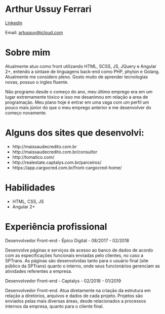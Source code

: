 # Arthur Ussuy Ferrari

<a href="https://www.linkedin.com/in/arthur-ussuy-255940138/">Linkedin</a>

Email: artussuy@icloud.com

# Sobre mim

Atualmente atuo como front utilizando HTML, SCSS, JS, JQuery e Angular 2+, entendo a sintaxe de linguagens back-end como PHP, phyton e Golang. Atualmente me considero pleno. Gosto muito de aprender tecnologias novas, possuo o ingles fluente.

Não programo desde o começo do ano, meu último emprego era em um lugar extremamente tóxico e isso me desanimou em relação a area de programação. Meu plano hoje é entrar em uma vaga com um perfil um pouco mais júnior do que o meu emprego anterior e me desenvolver do começo novamente.

# Alguns dos sites que desenvolvi:
  
  <ul>
    <li>http://maissaudecredito.com.br</li>
    <li>http://maissaudecredito.com.br/consultor</li>
    <li>http://tomatico.com/</li>
    <li>http://realestate.captalys.com.br/parceiros/</li>
    <li>https://app.cargocred.com.br/front-cargocred-home/</li>
  </ul>
  
# Habilidades

  <ul>
    <li>HTML, CSS, JS</li>
    <li>Angular 2+</li> 
  </ul>
  
# Experiência profissional

Desenvolvedor Front-end - Épico Digital - 08/2017 - 02/2018
  
  Desenvolve páginas e serviços de acesso ao banco de dados de acordo com as especificações funcionais enviadas pelo clientes, no caso a SPTrans. As páginas são desenvolvidas tanto para o usuário final (site público da SPTrans) quanto o interno, onde seus funcionários gerenciam as atividades referentes a empresa.
    
Desenvolvedor Front-end - Captalys - 02/2018 - 01/2019

  Desenvolvedor Front-end. Atua diretamente na criação da estrutura em relação a diretórios, arquivos e dados de cada projeto. Projetos são enviados pelas mais diversas áreas, desde relacionados a processos internos da empresa, quanto para o cliente final.
    
